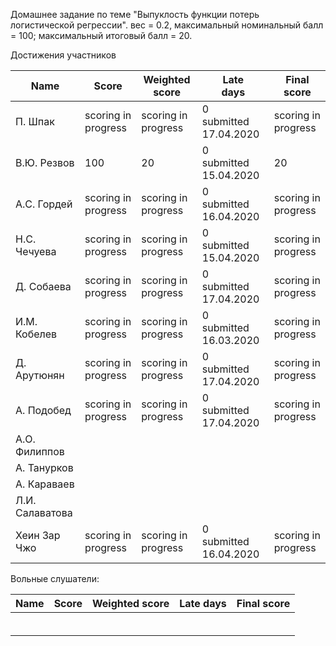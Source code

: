 Домашнее задание по теме "Выпуклость функции потерь логистической регрессии". вес = 0.2, максимальный номинальный балл = 100; максимальный итоговый балл = 20.



Достижения участников

| Name            | Score                    | Weighted<br>score        | Late<br>days                | Final<br>score           |
| --------------- | ------------------------ | ------------------------ | --------------------------- | ------------------------ |
| П. Шпак         | scoring in progress      | scoring in progress      | 0<br />submitted 17.04.2020 | scoring in progress      |
| В.Ю. Резвов     | 100      | 20      | 0<br />submitted 15.04.2020 | 20      |
| А.С. Гордей     | scoring in progress      | scoring in progress      | 0<br />submitted 16.04.2020 | scoring in progress      |
| Н.С. Чечуева    | scoring in progress      | scoring in progress      | 0<br />submitted 15.04.2020 | scoring in progress      |
| Д. Собаева      | scoring in progress      | scoring in progress      | 0<br />submitted 17.04.2020 | scoring in progress      |
| И.М. Кобелев    | scoring in progress      | scoring in progress      | 0<br />submitted 16.03.2020 | scoring in progress      |
| Д. Арутюнян     | scoring in progress      | scoring in progress      | 0<br />submitted 17.04.2020 | scoring in progress      |
| А. Подобед      | scoring in progress      | scoring in progress      | 0<br />submitted 17.04.2020 | scoring in progress      |
| А.О. Филиппов   |                          |                          |                             |                          |
| А. Танурков     |                          |                          |                             |                          |
| А. Караваев     |                          |                          |                             |                          |
| Л.И. Салаватова |                          |                          |                             |                          |
| Хеин Зар Чжо    | scoring in progress      | scoring in progress      | 0<br />submitted 16.04.2020 | scoring in progress      |



Вольные слушатели:

| Name         | Score | Weighted score | Late days | Final score |
| ------------ | ----- | -------------- | --------- | ----------- |
|              |       |                |           |             |
|              |       |                |           |             |
|              |       |                |           |             |
|              |       |                |           |             |
|              |       |                |           |             |
|              |       |                |           |             |